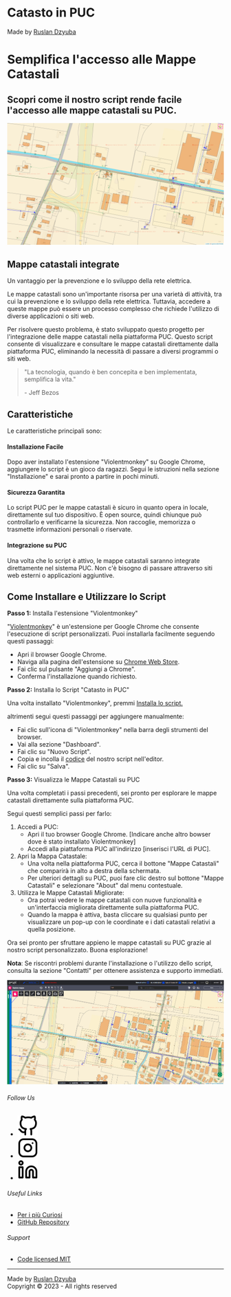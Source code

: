 # Catasto in PUC                 

Made by [Ruslan Dzyuba](https://github.com/Trorker)

Semplifica l'accesso alle Mappe Catastali
=========================================

Scopri come il nostro script rende facile l'accesso alle mappe catastali su PUC.
--------------------------------------------------------------------------------

![Screenshot PUC](resources/img/bg.png) 

Mappe catastali integrate
-------------------------

Un vantaggio per la prevenzione e lo sviluppo della rete elettrica.

Le mappe catastali sono un'importante risorsa per una varietà di attività, tra cui la prevenzione e lo sviluppo della rete elettrica. Tuttavia, accedere a queste mappe può essere un processo complesso che richiede l'utilizzo di diverse applicazioni o siti web.

Per risolvere questo problema, è stato sviluppato questo progetto per l'integrazione delle mappe catastali nella piattaforma PUC. Questo script consente di visualizzare e consultare le mappe catastali direttamente dalla piattaforma PUC, eliminando la necessità di passare a diversi programmi o siti web.

> "La tecnologia, quando è ben concepita e ben implementata, semplifica la vita."
> 
> \- Jeff Bezos

Caratteristiche
---------------

Le caratteristiche principali sono:

#### Installazione Facile

Dopo aver installato l'estensione "Violentmonkey" su Google Chrome, aggiungere lo script è un gioco da ragazzi. Segui le istruzioni nella sezione "Installazione" e sarai pronto a partire in pochi minuti.

#### Sicurezza Garantita

Lo script PUC per le mappe catastali è sicuro in quanto opera in locale, direttamente sul tuo dispositivo. È open source, quindi chiunque può controllarlo e verificarne la sicurezza. Non raccoglie, memorizza o trasmette informazioni personali o riservate.

#### Integrazione su PUC

Una volta che lo script è attivo, le mappe catastali saranno integrate direttamente nel sistema PUC. Non c'è bisogno di passare attraverso siti web esterni o applicazioni aggiuntive.

Come Installare e Utilizzare lo Script
--------------------------------------

**Passo 1:** Installa l'estensione "Violentmonkey"

"[Violentmonkey](https://violentmonkey.github.io/)" è un'estensione per Google Chrome che consente l'esecuzione di script personalizzati. Puoi installarla facilmente seguendo questi passaggi:

*   Apri il browser Google Chrome.
*   Naviga alla pagina dell'estensione su [Chrome Web Store](https://chrome.google.com/webstore/detail/violentmonkey/jinjaccalgkegednnccohejagnlnfdag).
*   Fai clic sul pulsante "Aggiungi a Chrome".
*   Conferma l'installazione quando richiesto.

**Passo 2:** Installa lo Script "Catasto in PUC"

Una volta installato "Violentmonkey", premmi [Installa lo script.](script\Catasto_in_PUC.user.js)

altrimenti segui questi passaggi per aggiungere manualmente:

*   Fai clic sull'icona di "Violentmonkey" nella barra degli strumenti del browser.
*   Vai alla sezione "Dashboard".
*   Fai clic su "Nuovo Script".
*   Copia e incolla il [codice](https://github.com/Trorker/Catasto-in-PUC/blob/main/script/Catasto_in_PUC.user.js) del nostro script nell'editor.
*   Fai clic su "Salva".

**Passo 3:** Visualizza le Mappe Catastali su PUC

Una volta completati i passi precedenti, sei pronto per esplorare le mappe catastali direttamente sulla piattaforma PUC.

Segui questi semplici passi per farlo:

1.  Accedi a PUC:
    *   Apri il tuo browser Google Chrome. \[Indicare anche altro bowser dove è stato installato Violentmonkey\]
    *   Accedi alla piattaforma PUC all'indirizzo \[inserisci l'URL di PUC\].
2.  Apri la Mappa Catastale:
    *   Una volta nella piattaforma PUC, cerca il bottone "Mappe Catastali" che comparirà in alto a destra della schermata.
    *   Per ulteriori dettagli su PUC, puoi fare clic destro sul bottone "Mappe Catastali" e selezionare "About" dal menu contestuale.
3.  Utilizza le Mappe Catastali Migliorate:
    *   Ora potrai vedere le mappe catastali con nuove funzionalità e un'interfaccia migliorata direttamente sulla piattaforma PUC.
    *   Quando la mappa è attiva, basta cliccare su qualsiasi punto per visualizzare un pop-up con le coordinate e i dati catastali relativi a quella posizione.

Ora sei pronto per sfruttare appieno le mappe catastali su PUC grazie al nostro script personalizzato. Buona esplorazione!

**Nota**: Se riscontri problemi durante l'installazione o l'utilizzo dello script, consulta la sezione "Contatti" per ottenere assistenza e supporto immediati.

![Architecture](resources/img/screenshot.png) 

###### Follow Us

*   [![](resources/img/icons/github.svg)](https://github.com/Trorker)
*   [![](resources/img/icons/instagram.svg)](https://www.instagram.com/trorker/)
*   [![](resources/img/icons/linkedin.svg)](https://www.linkedin.com/in/ruslan-dzyuba/)

###### Useful Links

*   [Per i più Curiosi](for-the-curious.html)
*   [GitHub Repository](https://github.com/Trorker/Catasto-in-PUC)

###### Support

*   [Code licensed MIT](license.html)

* * *

Made by [Ruslan Dzyuba](https://github.com/Trorker)  
Copyright © 2023 - All rights reserved
